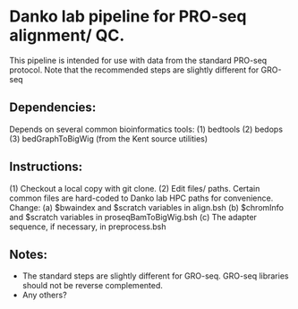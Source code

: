Danko lab pipeline for PRO-seq alignment/ QC.
=============================================

This pipeline is intended for use with data from the standard PRO-seq protocol.  Note that the recommended steps are slightly different for GRO-seq

Dependencies: 
-------------

Depends on several common bioinformatics tools: 
(1) bedtools
(2) bedops
(3) bedGraphToBigWig (from the Kent source utilities)

Instructions:
-------------

(1) Checkout a local copy with git clone.
(2) Edit files/ paths.  Certain common files are hard-coded to Danko lab HPC paths for convenience.  Change: 
    (a) $bwaindex and $scratch variables in align.bsh 
    (b) $chromInfo and $scratch variables in proseqBamToBigWig.bsh
    (c) The adapter sequence, if necessary, in preprocess.bsh


Notes: 
------

* The standard steps are slightly different for GRO-seq.  GRO-seq libraries should not be reverse complemented.
* Any others?
